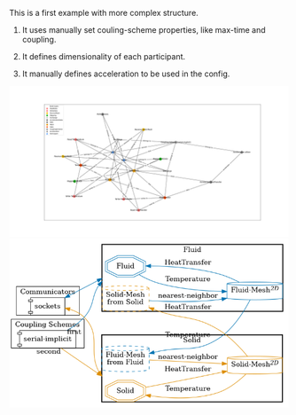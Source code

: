 This is a first example with more complex structure.

1. It uses manually set couling-scheme properties, like max-time and coupling.

2. It defines dimensionality of each participant.

3. It manually defines acceleration to be used in the config.

![](config_graph.png)
![](image.png)